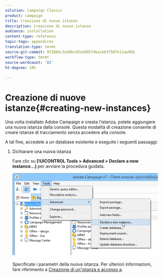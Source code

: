 ```yaml
---
solution: Campaign Classic
product: campaign
title: Creazione di nuove istanze
description: Creazione di nuove istanze
audience: installation
content-type: reference
topic-tags: appendices
translation-type: tm+mt
source-git-commit: 972885c3a38bcd3a260574bacbb3f507e11ae05b
workflow-type: tm+mt
source-wordcount: '82'
ht-degree: 10%

---
```



# Creazione di nuove istanze{#creating-new-instances}

Una volta installato  Adobe Campaign e creata l’istanza, potete aggiungere una nuova istanza dalla console. Questa modalità di creazione consente di creare istanze di tracciamento senza accedere alla console.

A tal fine, accedete a un database esistente e eseguite i seguenti passaggi:

1. Dichiarare una nuova istanza

   Fare clic su **[!UICONTROL Tools > Advanced > Declare a new instance...]** per avviare la procedura guidata.

   ![](assets/s_ncs_install_declare_instance_menu.png)

   Specificate i parametri della nuova istanza. Per ulteriori informazioni, fare riferimento a [Creazione di un&#39;istanza e accesso a](../../installation/using/creating-an-instance-and-logging-on.md).

